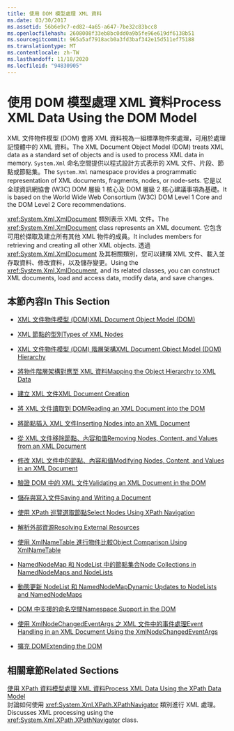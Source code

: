 ```yaml
---
title: 使用 DOM 模型處理 XML 資料
ms.date: 03/30/2017
ms.assetid: 56b6e9c7-ed82-4a65-a647-7be32c83bcc8
ms.openlocfilehash: 2608008f33eb8bc0dd0a9b5fe96e619df6138b51
ms.sourcegitcommit: 965a5af7918acb0a3fd3baf342e15d511ef75188
ms.translationtype: MT
ms.contentlocale: zh-TW
ms.lasthandoff: 11/18/2020
ms.locfileid: "94830905"
---
```

# <a name="process-xml-data-using-the-dom-model"></a><span data-ttu-id="1c1e9-102">使用 DOM 模型處理 XML 資料</span><span class="sxs-lookup"><span data-stu-id="1c1e9-102">Process XML Data Using the DOM Model</span></span>
<span data-ttu-id="1c1e9-103">XML 文件物件模型 (DOM) 會將 XML 資料視為一組標準物件來處理，可用於處理記憶體中的 XML 資料。</span><span class="sxs-lookup"><span data-stu-id="1c1e9-103">The XML Document Object Model (DOM) treats XML data as a standard set of objects and is used to process XML data in memory.</span></span> <span data-ttu-id="1c1e9-104">`System.Xml` 命名空間提供以程式設計方式表示的 XML 文件、片段、節點或節點集。</span><span class="sxs-lookup"><span data-stu-id="1c1e9-104">The `System.Xml` namespace provides a programmatic representation of XML documents, fragments, nodes, or node-sets.</span></span> <span data-ttu-id="1c1e9-105">它是以全球資訊網協會 (W3C) DOM 層級 1 核心及 DOM 層級 2 核心建議事項為基礎。</span><span class="sxs-lookup"><span data-stu-id="1c1e9-105">It is based on the World Wide Web Consortium (W3C) DOM Level 1 Core and the DOM Level 2 Core recommendations.</span></span>  
  
 <span data-ttu-id="1c1e9-106"><xref:System.Xml.XmlDocument> 類別表示 XML 文件。</span><span class="sxs-lookup"><span data-stu-id="1c1e9-106">The <xref:System.Xml.XmlDocument> class represents an XML document.</span></span> <span data-ttu-id="1c1e9-107">它包含可用於擷取及建立所有其他 XML 物件的成員。</span><span class="sxs-lookup"><span data-stu-id="1c1e9-107">It includes members for retrieving and creating all other XML objects.</span></span> <span data-ttu-id="1c1e9-108">透過 <xref:System.Xml.XmlDocument> 及其相關類別，您可以建構 XML 文件、載入並存取資料、修改資料，以及儲存變更。</span><span class="sxs-lookup"><span data-stu-id="1c1e9-108">Using the <xref:System.Xml.XmlDocument>, and its related classes, you can construct XML documents, load and access data, modify data, and save changes.</span></span>  
  
## <a name="in-this-section"></a><span data-ttu-id="1c1e9-109">本節內容</span><span class="sxs-lookup"><span data-stu-id="1c1e9-109">In This Section</span></span>  
  
- [<span data-ttu-id="1c1e9-110">XML 文件物件模型 (DOM)</span><span class="sxs-lookup"><span data-stu-id="1c1e9-110">XML Document Object Model (DOM)</span></span>](xml-document-object-model-dom.md)  
  
- [<span data-ttu-id="1c1e9-111">XML 節點的型別</span><span class="sxs-lookup"><span data-stu-id="1c1e9-111">Types of XML Nodes</span></span>](types-of-xml-nodes.md)  
  
- [<span data-ttu-id="1c1e9-112">XML 文件物件模型 (DOM) 階層架構</span><span class="sxs-lookup"><span data-stu-id="1c1e9-112">XML Document Object Model (DOM) Hierarchy</span></span>](xml-document-object-model-dom-hierarchy.md)  
  
- [<span data-ttu-id="1c1e9-113">將物件階層架構對應至 XML 資料</span><span class="sxs-lookup"><span data-stu-id="1c1e9-113">Mapping the Object Hierarchy to XML Data</span></span>](mapping-the-object-hierarchy-to-xml-data.md)  
  
- [<span data-ttu-id="1c1e9-114">建立 XML 文件</span><span class="sxs-lookup"><span data-stu-id="1c1e9-114">XML Document Creation</span></span>](xml-document-creation.md)  
  
- [<span data-ttu-id="1c1e9-115">將 XML 文件讀取到 DOM</span><span class="sxs-lookup"><span data-stu-id="1c1e9-115">Reading an XML Document into the DOM</span></span>](reading-an-xml-document-into-the-dom.md)  
  
- [<span data-ttu-id="1c1e9-116">將節點插入 XML 文件</span><span class="sxs-lookup"><span data-stu-id="1c1e9-116">Inserting Nodes into an XML Document</span></span>](inserting-nodes-into-an-xml-document.md)  
  
- [<span data-ttu-id="1c1e9-117">從 XML 文件移除節點、內容和值</span><span class="sxs-lookup"><span data-stu-id="1c1e9-117">Removing Nodes, Content, and Values from an XML Document</span></span>](removing-nodes-content-and-values-from-an-xml-document.md)  
  
- [<span data-ttu-id="1c1e9-118">修改 XML 文件中的節點、內容和值</span><span class="sxs-lookup"><span data-stu-id="1c1e9-118">Modifying Nodes, Content, and Values in an XML Document</span></span>](modifying-nodes-content-and-values-in-an-xml-document.md)  
  
- [<span data-ttu-id="1c1e9-119">驗證 DOM 中的 XML 文件</span><span class="sxs-lookup"><span data-stu-id="1c1e9-119">Validating an XML Document in the DOM</span></span>](validating-an-xml-document-in-the-dom.md)  
  
- [<span data-ttu-id="1c1e9-120">儲存與寫入文件</span><span class="sxs-lookup"><span data-stu-id="1c1e9-120">Saving and Writing a Document</span></span>](saving-and-writing-a-document.md)  
  
- [<span data-ttu-id="1c1e9-121">使用 XPath 巡覽選取節點</span><span class="sxs-lookup"><span data-stu-id="1c1e9-121">Select Nodes Using XPath Navigation</span></span>](select-nodes-using-xpath-navigation.md)  
  
- [<span data-ttu-id="1c1e9-122">解析外部資源</span><span class="sxs-lookup"><span data-stu-id="1c1e9-122">Resolving External Resources</span></span>](resolving-external-resources.md)  
  
- [<span data-ttu-id="1c1e9-123">使用 XmlNameTable 進行物件比較</span><span class="sxs-lookup"><span data-stu-id="1c1e9-123">Object Comparison Using XmlNameTable</span></span>](object-comparison-using-xmlnametable.md)  
  
- [<span data-ttu-id="1c1e9-124">NamedNodeMap 和 NodeList 中的節點集合</span><span class="sxs-lookup"><span data-stu-id="1c1e9-124">Node Collections in NamedNodeMaps and NodeLists</span></span>](node-collections-in-namednodemaps-and-nodelists.md)  
  
- [<span data-ttu-id="1c1e9-125">動態更新 NodeList 和 NamedNodeMap</span><span class="sxs-lookup"><span data-stu-id="1c1e9-125">Dynamic Updates to NodeLists and NamedNodeMaps</span></span>](dynamic-updates-to-nodelists-and-namednodemaps.md)  
  
- [<span data-ttu-id="1c1e9-126">DOM 中支援的命名空間</span><span class="sxs-lookup"><span data-stu-id="1c1e9-126">Namespace Support in the DOM</span></span>](namespace-support-in-the-dom.md)  
  
- [<span data-ttu-id="1c1e9-127">使用 XmlNodeChangedEventArgs 之 XML 文件中的事件處理</span><span class="sxs-lookup"><span data-stu-id="1c1e9-127">Event Handling in an XML Document Using the XmlNodeChangedEventArgs</span></span>](event-handling-in-an-xml-document-using-the-xmlnodechangedeventargs.md)  
  
- [<span data-ttu-id="1c1e9-128">擴充 DOM</span><span class="sxs-lookup"><span data-stu-id="1c1e9-128">Extending the DOM</span></span>](extending-the-dom.md)  
  
## <a name="related-sections"></a><span data-ttu-id="1c1e9-129">相關章節</span><span class="sxs-lookup"><span data-stu-id="1c1e9-129">Related Sections</span></span>  
 [<span data-ttu-id="1c1e9-130">使用 XPath 資料模型處理 XML 資料</span><span class="sxs-lookup"><span data-stu-id="1c1e9-130">Process XML Data Using the XPath Data Model</span></span>](process-xml-data-using-the-xpath-data-model.md)  
 <span data-ttu-id="1c1e9-131">討論如何使用 <xref:System.Xml.XPath.XPathNavigator> 類別進行 XML 處理。</span><span class="sxs-lookup"><span data-stu-id="1c1e9-131">Discusses XML processing using the <xref:System.Xml.XPath.XPathNavigator> class.</span></span>
